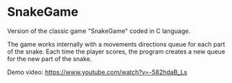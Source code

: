 # SnakeGame
Version of the classic game "SnakeGame" coded in C language.

The game works internally with a movements directions queue for each part of the snake. Each time the player scores, the program creates a new queue for the new part of the snake.

Demo video: https://www.youtube.com/watch?v=-582hdaB_Ls
